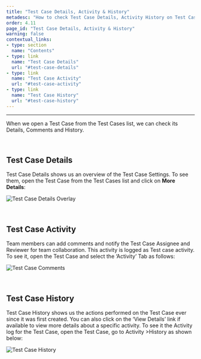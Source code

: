 ```yaml
---
title: "Test Case Details, Activity & History"
metadesc: "How to check Test Case Details, Activity History on Test Cases and Comments added by your Team Members"
order: 4.11
page_id: "Test Case Details, Activity & History"
warning: false
contextual_links:
- type: section
  name: "Contents"
- type: link
  name: "Test Case Details"
  url: "#test-case-details"
- type: link
  name: "Test Case Activity"
  url: "#test-case-activity"
- type: link
  name: "Test Case History"
  url: "#test-case-history"
---
```


---

When we open a Test Case from the Test Cases list, we can check its Details,  Comments and History.

&emsp;

## **Test Case Details**

Test Case Details shows us an overview of the Test Case Settings. To see them, open the Test Case from the Test Cases list and click on **More Details**:

![Test Case Details Overlay ](https://docs.testsigma.com/images/details-history/test-case-details-overlay.png)

&emsp;

## **Test Case Activity**

Team members can add comments and notify the Test Case Assignee and Reviewer for team collaboration. This activity is logged as Test case activity. To see it, open the Test Case and select the ‘Activity’ Tab as follows:

![Test Case Comments](https://docs.testsigma.com/images/details-history/test-case-comments.png)

&emsp;

## **Test Case History**

Test Case History shows us the actions performed on the Test Case ever since it was first created. You can also click on the ‘View Details’ link if available to view more details about a specific activity.  To see it the Activity log for the Test Case, open the  Test Case, go to Activity >History as shown below:

![Test Case History](https://docs.testsigma.com/images/details-history/test-case-activity-history.png)